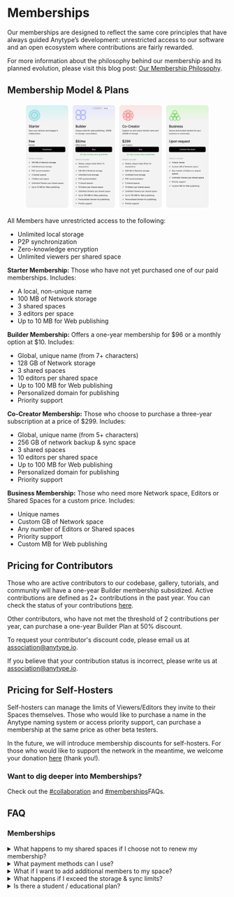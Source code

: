 # Memberships

Our memberships are designed to reflect the same core principles that have always guided Anytype’s development: unrestricted access to our software and an open ecosystem where contributions are fairly rewarded.

For more information about the philosophy behind our membership and its planned evolution, please visit this blog post: [Our Membership Philosophy](https://blog.anytype.io/our-memberships-philosophy/).

## Membership Model & Plans

<figure><img src="../../.gitbook/assets/image (230).png" alt=""><figcaption></figcaption></figure>

All Members have unrestricted access to the following:

* Unlimited local storage
* P2P synchronization
* Zero-knowledge encryption
* Unlimited viewers per shared space

**Starter Membership:** Those who have not yet purchased one of our paid memberships. Includes:

* A local, non-unique name
* 100 MB of Network storage
* 3 shared spaces
* 3 editors per space
* Up to 10 MB for Web publishing

**Builder Membership:** Offers a one-year membership for $96 or a monthly option at $10. Includes:

* Global, unique name (from 7+ characters)
* 128 GB of Network storage
* 3 shared spaces
* 10 editors per shared space
* Up to 100 MB for Web publishing
* Personalized domain for publishing
* Priority support

**Co-Creator Membership:** Those who choose to purchase a three-year subscription at a price of $299. Includes:

* Global, unique name (from 5+ characters)
* 256 GB of network backup & sync space
* 3 shared spaces
* 10 editors per shared space
* Up to 100 MB for Web publishing
* Personalized domain for publishing
* Priority support

**Business Membership:** Those who need more Network space, Editors or Shared Spaces for a custom price. Includes:

* Unique names
* Custom GB of Network space
* Any number of Editors or Shared spaces
* Priority support
* Custom MB for Web publishing

## Pricing for Contributors

Those who are active contributors to our codebase, gallery, tutorials, and community will have a one-year Builder membership subsidized. Active contributions are defined as 2+ contributions in the past year. You can check the status of your contributions [here](https://github.com/anyproto/contributors/blob/main/contributors.json).

Other contributors, who have not met the threshold of 2 contributions per year, can purchase a one-year Builder Plan at 50% discount.

To request your contributor's discount code, please email us at [association@anytype.io](mailto:association@anytype.io).&#x20;

If you believe that your contribution status is incorrect, please write us at [association@anytype.io](mailto:association@anytype.io).

## Pricing for Self-Hosters

Self-hosters can manage the limits of Viewers/Editors they invite to their Spaces themselves. Those who would like to purchase a name in the Anytype naming system or access priority support, can purchase a membership at the same price as other beta testers.

In the future, we will introduce membership discounts for self-hosters. For those who would like to support the network in the meantime, we welcome your donation [here](https://stripe.pay.anytype.io/b/4gw0337MrdvbejK28f) (thank you!).

### Want to dig deeper into Memberships?

Check out the [#collaboration](../faqs.md#collaboration "mention") and [#memberships](../faqs.md#memberships "mention")FAQs.

## FAQ

### Memberships&#x20;

<details>

<summary>What happens to my shared spaces if I choose not to renew my membership?</summary>

You can choose _not_ to renew your paid membership up to any moment before the membership cycle renews. Please do so by visiting the site of the payment provider you used to pay for your membership (Stripe, App store, Google Play).

**Your global name**

Your name will be released and free for purchase one year or 3 years from when you first purchased your membership, depending on which kind of membership you purchased

**Your spaces**

When you do not renew your membership, all participants of your shared spaces (including yourself) will see a popup notification with two options: _Delete_ or _Export_ the space. Only if participants export the space and re-import it to a new space, will they continue to have access to the space data through Anytype (though changes will no longer be synced).

**Your data**

Encrypted backups of your data will be deleted from the Anytype backup node after 30 days.

</details>

<details>

<summary>What payment methods can I use?</summary>

All major credit cards are accepted. Memberships are priced in USD and will be converted to your local currency using conversion rates on Stripe, if you purchase your membership from the Desktop app.

If you purchase your membership from the iOS or Android apps, payment will be processed by the App Store or Play Store, and prices will be automatically adjusted to your local currency by the respective platform.

</details>

<details>

<summary>What if I want to add additional members to my space?</summary>

In our next iteration of memberships, we will have a tier for B2B and educational use cases, with the option to add up to 20 additional editors per space.

</details>

<details>

<summary>What happens if I exceed the storage &#x26; sync limits?</summary>

Your spaces will stop syncing with each other through the backup node and use local sync/storage only.&#x20;

</details>

<details>

<summary>Is there a student / educational plan?</summary>

We offer a 50% discount to anyone who contacts us at [membership-upgrade@anytype.io](mailto:membership-upgrade@anytype.io) using their university-associated email address.

</details>
